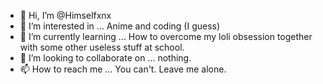 - 👋 Hi, I’m @Himselfxnx
- 👀 I’m interested in ... Anime and coding (I guess)
- 🌱 I’m currently learning ... How to overcome my loli obsession together with some other useless stuff at school.
- 💞️ I’m looking to collaborate on ... nothing.
- 📫 How to reach me ... You can't. Leave me alone.

<!---
Himselfxnx/Himselfxnx is a ✨ special ✨ repository because its `README.md` (this file) appears on your GitHub profile.
You can click the Preview link to take a look at your changes.
--->
